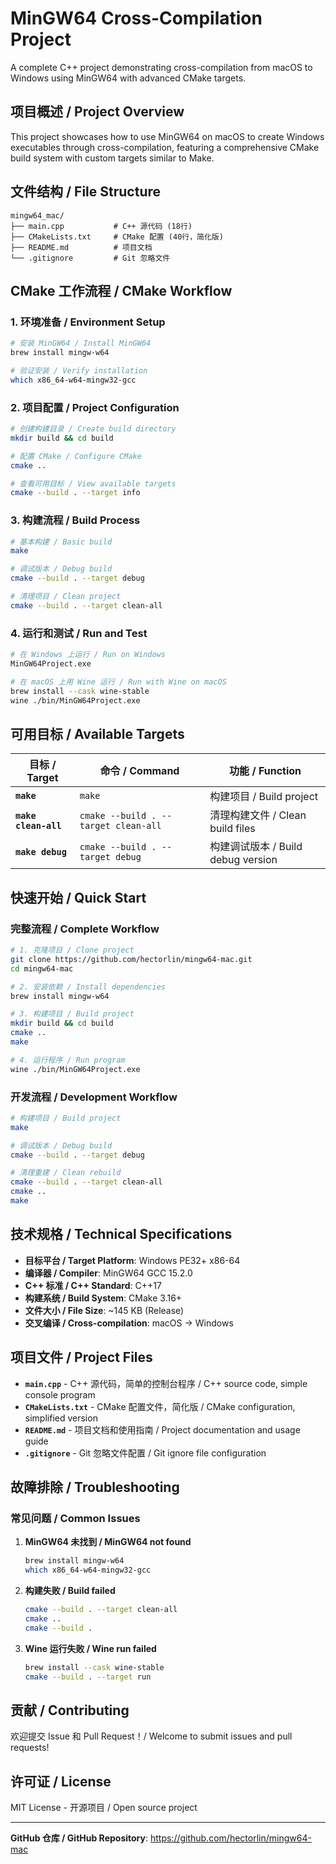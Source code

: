 # MinGW64 Cross-Compilation Project

A complete C++ project demonstrating cross-compilation from macOS to Windows using MinGW64 with advanced CMake targets.

## 项目概述 / Project Overview

This project showcases how to use MinGW64 on macOS to create Windows executables through cross-compilation, featuring a comprehensive CMake build system with custom targets similar to Make.

## 文件结构 / File Structure

```
mingw64_mac/
├── main.cpp           # C++ 源代码 (18行)
├── CMakeLists.txt     # CMake 配置 (40行，简化版)
├── README.md          # 项目文档
└── .gitignore         # Git 忽略文件
```

## CMake 工作流程 / CMake Workflow

### 1. 环境准备 / Environment Setup
```bash
# 安装 MinGW64 / Install MinGW64
brew install mingw-w64

# 验证安装 / Verify installation
which x86_64-w64-mingw32-gcc
```

### 2. 项目配置 / Project Configuration
```bash
# 创建构建目录 / Create build directory
mkdir build && cd build

# 配置 CMake / Configure CMake
cmake ..

# 查看可用目标 / View available targets
cmake --build . --target info
```

### 3. 构建流程 / Build Process
```bash
# 基本构建 / Basic build
make

# 调试版本 / Debug build
cmake --build . --target debug

# 清理项目 / Clean project
cmake --build . --target clean-all
```

### 4. 运行和测试 / Run and Test
```bash
# 在 Windows 上运行 / Run on Windows
MinGW64Project.exe

# 在 macOS 上用 Wine 运行 / Run with Wine on macOS
brew install --cask wine-stable
wine ./bin/MinGW64Project.exe
```

## 可用目标 / Available Targets

| 目标 / Target | 命令 / Command | 功能 / Function |
|---------------|----------------|-----------------|
| **`make`** | `make` | 构建项目 / Build project |
| **`make clean-all`** | `cmake --build . --target clean-all` | 清理构建文件 / Clean build files |
| **`make debug`** | `cmake --build . --target debug` | 构建调试版本 / Build debug version |

## 快速开始 / Quick Start

### 完整流程 / Complete Workflow
```bash
# 1. 克隆项目 / Clone project
git clone https://github.com/hectorlin/mingw64-mac.git
cd mingw64-mac

# 2. 安装依赖 / Install dependencies
brew install mingw-w64

# 3. 构建项目 / Build project
mkdir build && cd build
cmake ..
make

# 4. 运行程序 / Run program
wine ./bin/MinGW64Project.exe
```

### 开发流程 / Development Workflow
```bash
# 构建项目 / Build project
make

# 调试版本 / Debug build
cmake --build . --target debug

# 清理重建 / Clean rebuild
cmake --build . --target clean-all
cmake ..
make
```

## 技术规格 / Technical Specifications

- **目标平台 / Target Platform**: Windows PE32+ x86-64
- **编译器 / Compiler**: MinGW64 GCC 15.2.0
- **C++ 标准 / C++ Standard**: C++17
- **构建系统 / Build System**: CMake 3.16+
- **文件大小 / File Size**: ~145 KB (Release)
- **交叉编译 / Cross-compilation**: macOS → Windows

## 项目文件 / Project Files

- **`main.cpp`** - C++ 源代码，简单的控制台程序 / C++ source code, simple console program
- **`CMakeLists.txt`** - CMake 配置文件，简化版 / CMake configuration, simplified version
- **`README.md`** - 项目文档和使用指南 / Project documentation and usage guide
- **`.gitignore`** - Git 忽略文件配置 / Git ignore file configuration

## 故障排除 / Troubleshooting

### 常见问题 / Common Issues

1. **MinGW64 未找到 / MinGW64 not found**
   ```bash
   brew install mingw-w64
   which x86_64-w64-mingw32-gcc
   ```

2. **构建失败 / Build failed**
   ```bash
   cmake --build . --target clean-all
   cmake ..
   cmake --build .
   ```

3. **Wine 运行失败 / Wine run failed**
   ```bash
   brew install --cask wine-stable
   cmake --build . --target run
   ```

## 贡献 / Contributing

欢迎提交 Issue 和 Pull Request！/ Welcome to submit issues and pull requests!

## 许可证 / License

MIT License - 开源项目 / Open source project

---

**GitHub 仓库 / GitHub Repository**: https://github.com/hectorlin/mingw64-mac
